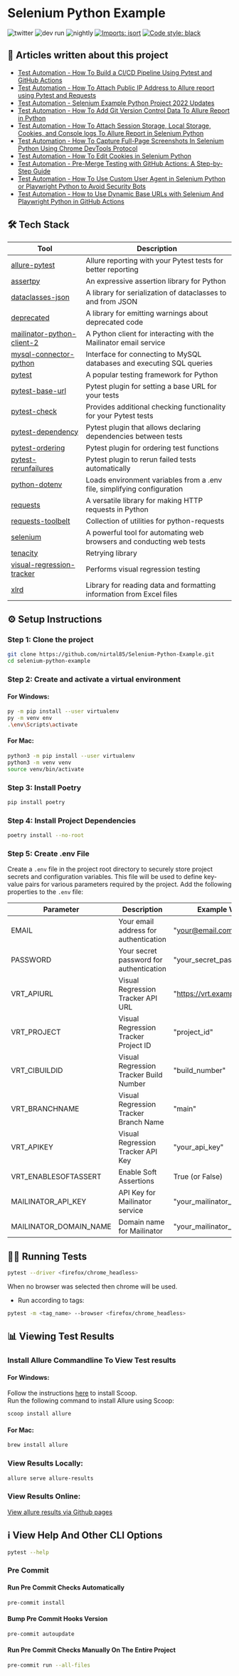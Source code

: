 # Selenium Python Example

![twitter](https://img.shields.io/twitter/follow/NirTal2)
![dev run](https://github.com/nirtal85/Selenium-Python-Example/actions/workflows/devRun.yml/badge.svg)
![nightly](https://github.com/nirtal85/Selenium-Python-Example/actions/workflows/nightly.yml/badge.svg)
[![Imports: isort](https://img.shields.io/badge/%20imports-isort-%231674b1?style=flat&labelColor=ef8336)](https://pycqa.github.io/isort/)
[![Code style: black](https://img.shields.io/badge/code%20style-black-000000.svg)](https://github.com/psf/black)

## 📃 Articles written about this project

* [Test Automation - How To Build a CI/CD Pipeline Using Pytest and GitHub Actions](https://www.linkedin.com/pulse/test-automation-how-build-cicd-pipeline-using-pytest-nir-tal/)
* [Test Automation - How To Attach Public IP Address to Allure report using Pytest and Requests](https://www.linkedin.com/pulse/test-automation-how-attach-public-ip-adress-allure-report-nir-tal/)
* [Test Automation - Selenium Example Python Project 2022 Updates](https://www.linkedin.com/pulse/test-automation-selenium-example-python-project-2022-nir-tal/)
* [Test Automation - How To Add Git Version Control Data To Allure Report in Python](https://www.linkedin.com/pulse/test-automation-how-add-git-version-control-data-allure-nir-tal/)
* [Test Automation - How To Attach Session Storage, Local Storage, Cookies, and Console logs To Allure Report in Selenium Python](https://www.linkedin.com/pulse/test-automation-how-attach-session-storage-local-cookies-nir-tal/)
* [Test Automation - How To Capture Full-Page Screenshots In Selenium Python Using Chrome DevTools Protocol](https://www.linkedin.com/pulse/test-automation-how-capture-full-page-screenshots-selenium-nir-tal/)
* [Test Automation - How To Edit Cookies in Selenium Python](https://www.linkedin.com/pulse/test-automation-how-edit-cookies-selenium-python-nir-tal/)
* [Test Automation - Pre-Merge Testing with GitHub Actions: A Step-by-Step Guide](https://www.linkedin.com/pulse/test-automation-pre-merge-testing-github-actions-step-by-step-tal/)
* [Test Automation - How To Use Custom User Agent in Selenium Python or Playwright Python to Avoid Security Bots](https://www.linkedin.com/pulse/test-automation-how-use-custom-user-agent-selenium-python-nir-tal-lyqbf/)
* [Test Automation - How to Use Dynamic Base URLs with Selenium And Playwright Python in GitHub Actions](https://www.linkedin.com/pulse/test-automation-how-use-dynamic-base-urls-selenium-playwright-tal-klq5f/)

## 🛠️ Tech Stack

| Tool                                                                               | Description                                                             |
|------------------------------------------------------------------------------------|-------------------------------------------------------------------------|
| [allure-pytest](https://pypi.org/project/allure-pytest/)                           | Allure reporting with your Pytest tests for better reporting            |
| [assertpy](https://pypi.org/project/assertpy/)                                     | An expressive assertion library for Python                              |
| [dataclasses-json](https://pypi.org/project/dataclasses-json/)                     | A library for serialization of dataclasses to and from JSON             |
| [deprecated](https://pypi.org/project/deprecated/)                                 | A library for emitting warnings about deprecated code                   |
| [mailinator-python-client-2](https://pypi.org/project/mailinator-python-client-2/) | A Python client for interacting with the Mailinator email service       |
| [mysql-connector-python](https://pypi.org/project/mysql-connector-python/)         | Interface for connecting to MySQL databases and executing SQL queries   |
| [pytest](https://pypi.org/project/pytest/)                                         | A popular testing framework for Python                                  |
| [pytest-base-url](https://pypi.org/project/pytest-base-url/)                       | Pytest plugin for setting a base URL for your tests                     |
| [pytest-check](https://pypi.org/project/pytest-check/)                             | Provides additional checking functionality for your Pytest tests        |
| [pytest-dependency](https://pypi.org/project/pytest-dependency/)                   | Pytest plugin that allows declaring dependencies between tests          |
| [pytest-ordering](https://pypi.org/project/pytest-ordering/)                       | Pytest plugin for ordering test functions                               |
| [pytest-rerunfailures](https://pypi.org/project/pytest-rerunfailures/)             | Pytest plugin to rerun failed tests automatically                       |
| [python-dotenv](https://pypi.org/project/python-dotenv/)                           | Loads environment variables from a .env file, simplifying configuration |
| [requests](https://pypi.org/project/requests/)                                     | A versatile library for making HTTP requests in Python                  |
| [requests-toolbelt](https://pypi.org/project/requests-toolbelt/)                   | Collection of utilities for python-requests                             |
| [selenium](https://pypi.org/project/selenium/)                                     | A powerful tool for automating web browsers and conducting web tests    |
| [tenacity](https://pypi.org/project/tenacity/)                                     | Retrying library                                                        |
| [visual-regression-tracker](https://pypi.org/project/visual-regression-tracker/)   | Performs visual regression testing                                      |
| [xlrd](https://pypi.org/project/xlrd/)                                             | Library for reading data and formatting information from Excel files    |

## ⚙️ Setup Instructions

### Step 1: Clone the project

```bash
git clone https://github.com/nirtal85/Selenium-Python-Example.git
cd selenium-python-example
```

### Step 2: Create and activate a virtual environment

#### For Windows:
```bash
py -m pip install --user virtualenv
py -m venv env
.\env\Scripts\activate
```

#### For Mac:
```bash
python3 -m pip install --user virtualenv
python3 -m venv venv
source venv/bin/activate
```

### Step 3: Install Poetry

```bash
pip install poetry
```

### Step 4: Install Project Dependencies

```bash
poetry install --no-root
```

### Step 5: Create .env File

Create a `.env` file in the project root directory to securely store project secrets and configuration variables. This
file will be used to define key-value pairs for various parameters required by the project. Add the following properties
to the `.env` file:

| Parameter              | Description                             | Example Value                 |
|------------------------|-----------------------------------------|-------------------------------|
| EMAIL                  | Your email address for authentication   | "your@email.com"              |
| PASSWORD               | Your secret password for authentication | "your_secret_password"        |
| VRT_APIURL             | Visual Regression Tracker API URL       | "https://vrt.example.com/api" |
| VRT_PROJECT            | Visual Regression Tracker Project ID    | "project_id"                  |
| VRT_CIBUILDID          | Visual Regression Tracker Build Number  | "build_number"                |
| VRT_BRANCHNAME         | Visual Regression Tracker Branch Name   | "main"                        |
| VRT_APIKEY             | Visual Regression Tracker API Key       | "your_api_key"                |
| VRT_ENABLESOFTASSERT   | Enable Soft Assertions                  | True (or False)               |
| MAILINATOR_API_KEY     | API Key for Mailinator service          | "your_mailinator_api_key"     |
| MAILINATOR_DOMAIN_NAME | Domain name for Mailinator              | "your_mailinator_domain"      |

## 🏃‍♂️ Running Tests

```bash
pytest --driver <firefox/chrome_headless>
```

When no browser was selected then chrome will be used.

* Run according to tags:

```bash
pytest -m <tag_name> --browser <firefox/chrome_headless>
```

## 📊 Viewing Test Results

### Install Allure Commandline To View Test results

#### For Windows:

Follow the instructions [here](https://scoop.sh/) to install Scoop.<br>
Run the following command to install Allure using Scoop:

```bash
scoop install allure
```

#### For Mac:

```bash
brew install allure
```

### View Results Locally:

```bash
allure serve allure-results
```

### View Results Online:

[View allure results via Github pages](https://nirtal85.github.io/Selenium-Python-Example/)

## ℹ️ View Help And Other CLI Options

```bash
pytest --help
```

### Pre Commit

#### Run Pre Commit Checks Automatically

```bash
pre-commit install
```

#### Bump Pre Commit Hooks Version

```bash
pre-commit autoupdate
```

#### Run Pre Commit Checks Manually On The Entire Project

```bash
pre-commit run --all-files
```
